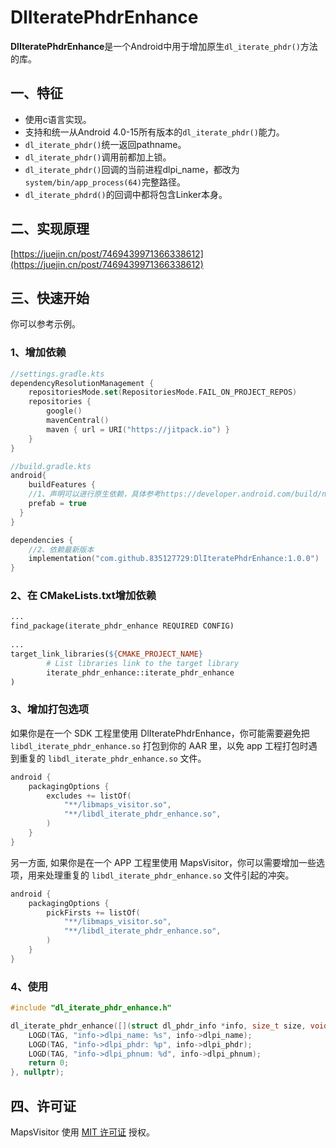 # DlIteratePhdrEnhance

**DlIteratePhdrEnhance**是一个Android中用于增加原生`dl_iterate_phdr()`方法的库。



## 一、特征

- 使用c语言实现。
- 支持和统一从Android 4.0-15所有版本的`dl_iterate_phdr()`能力。
- `dl_iterate_phdr()`统一返回pathname。
- `dl_iterate_phdr()`调用前都加上锁。
- `dl_iterate_phdr()`回调的当前进程dlpi_name，都改为`system/bin/app_process(64)`完整路径。
- `dl_iterate_phdrd()`的回调中都将包含Linker本身。



## 二、实现原理
[https://juejin.cn/post/7469439971366338612](https://juejin.cn/post/7469439971366338612)




## 三、快速开始

你可以参考示例。

### 1、增加依赖
```kotlin
//settings.gradle.kts
dependencyResolutionManagement {
    repositoriesMode.set(RepositoriesMode.FAIL_ON_PROJECT_REPOS)
    repositories {
        google()
        mavenCentral()
        maven { url = URI("https://jitpack.io") }
    }
}
```

```Kotlin
//build.gradle.kts
android{
	buildFeatures {        
    //1、声明可以进行原生依赖，具体参考https://developer.android.com/build/native-dependencies
    prefab = true
  }
}

dependencies {    
  	//2、依赖最新版本
    implementation("com.github.835127729:DlIteratePhdrEnhance:1.0.0")
}
```



### 2、在 CMakeLists.txt增加依赖

```Makefile
...
find_package(iterate_phdr_enhance REQUIRED CONFIG)
  
...
target_link_libraries(${CMAKE_PROJECT_NAME}
        # List libraries link to the target library
        iterate_phdr_enhance::iterate_phdr_enhance
)
```



### 3、增加打包选项

如果你是在一个 SDK 工程里使用 DlIteratePhdrEnhance，你可能需要避免把`libdl_iterate_phdr_enhance.so` 打包到你的 AAR 里，以免 app 工程打包时遇到重复的 `libdl_iterate_phdr_enhance.so` 文件。

```Kotlin
android {
    packagingOptions {
        excludes += listOf(
            "**/libmaps_visitor.so",
            "**/libdl_iterate_phdr_enhance.so",
        )
    }
}
```

另一方面, 如果你是在一个 APP 工程里使用 MapsVisitor，你可以需要增加一些选项，用来处理重复的 `libdl_iterate_phdr_enhance.so` 文件引起的冲突。

```Kotlin
android {
    packagingOptions {
        pickFirsts += listOf(
            "**/libmaps_visitor.so",
            "**/libdl_iterate_phdr_enhance.so",
        )
    }
}
```



### 4、使用

```c++
#include "dl_iterate_phdr_enhance.h"

dl_iterate_phdr_enhance([](struct dl_phdr_info *info, size_t size, void *data) {
    LOGD(TAG, "info->dlpi_name: %s", info->dlpi_name);
    LOGD(TAG, "info->dlpi_phdr: %p", info->dlpi_phdr);
    LOGD(TAG, "info->dlpi_phnum: %d", info->dlpi_phnum);
    return 0;
}, nullptr);
```







## 四、许可证

MapsVisitor 使用 [MIT 许可证](https://github.com/bytedance/bhook/blob/main/LICENSE) 授权。